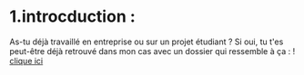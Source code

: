 # 1.introcduction :
As-tu déjà travaillé en entreprise ou sur un projet étudiant ? Si oui, tu t'es peut-être déjà retrouvé dans mon cas avec un dossier qui ressemble à ça :
! [clique ici](lhttps://da.wikipedia.org/wiki/Avion_Express#/media/Fil:Avion_Express_Italia_Airbus_A320_JBM.jpg)
